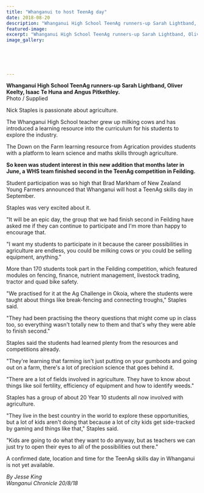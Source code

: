 ```yaml
---
title: "Whanganui to host TeenAg day"
date: 2018-08-20
description: "Whanganui High School TeenAg runners-up Sarah Lightband, Oliver Keelty, Isaac Te Huna and Angus Pitkethley..."
featured-image: 
excerpt: "Whanganui High School TeenAg runners-up Sarah Lightband, Oliver Keelty, Isaac Te Huna and Angus Pitkethley."
image_gallery:
    
    
    
    
    
---
```


<p><span><strong>Whanganui High School TeenAg runners-up Sarah Lightband, Oliver Keelty, Isaac Te Huna and Angus Pitkethley.</strong> <br />Photo / Supplied</span></p>
<p class="element element-paragraph">Nick Staples is passionate about agriculture.</p>
<p class="element element-paragraph">The Whanganui High School teacher grew up milking cows and has introduced a learning resource into the curriculum for his students to explore the industry.</p>
<p class="element element-paragraph">The Down on the Farm learning resource from Agrication provides students with a platform to learn science and maths skills through agriculture.</p>
<p class="element element-paragraph"><strong>So keen was student interest in this new addition that months later in June, a WHS team finished second in the TeenAg competition in Feilding.</strong></p>
<p class="element element-paragraph">Student participation was so high that Brad Markham of New Zealand Young Farmers announced that Whanganui will host a TeenAg skills day in September.</p>
<p class="element element-paragraph">Staples was very excited about it.</p>
<p class="element element-paragraph">"It will be an epic day, the group that we had finish second in Feilding have asked me if they can continue to participate and I'm more than happy to encourage that.</p>
<p class="element element-paragraph">"I want my students to participate in it because the career possibilities in agriculture are endless, you could be milking cows or you could be selling equipment, anything."</p>
<p class="element element-paragraph">More than 170 students took part in the Feilding competition, which featured modules on fencing, finance, nutrient management, livestock trading, tractor and quad bike safety.</p>
<p class="element element-paragraph">"We practised for it at the Ag Challenge in Okoia, where the students were taught about things like break-fencing and connecting troughs," Staples said.</p>
<p class="element element-paragraph">"They had been practising the theory questions that might come up in class too, so everything wasn't totally new to them and that's why they were able to finish second."</p>
<p class="element element-paragraph">Staples said the students had learned plenty from the resources and competitions already.</p>
<p class="element element-paragraph">"They're learning that farming isn't just putting on your gumboots and going out on a farm, there's a lot of precision science that goes behind it.</p>
<p class="element element-paragraph">"There are a lot of fields involved in agriculture. They have to know about things like soil fertility, efficiency of equipment and how to identify weeds."</p>
<p class="element element-paragraph">Staples has a group of about 20 Year 10 students all now involved with agriculture.</p>
<p class="element element-paragraph">"They live in the best country in the world to explore these opportunities, but a lot of kids aren't doing that because a lot of city kids get side-tracked by gaming and things like that," Staples said.</p>
<p class="element element-paragraph">"Kids are going to do what they want to do anyway, but as teachers we can just try to open their eyes to all of the possibilities out there."</p>
<p class="element element-paragraph">A confirmed date, location and time for the TeenAg skills day in Whanganui is not yet available.</p>
<p><em>By Jesse King</em><br /><em>Wanganui Chronicle 20/8/18</em></p>

